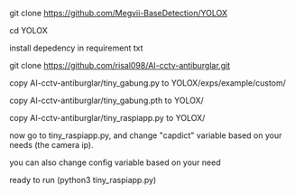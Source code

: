 git clone https://github.com/Megvii-BaseDetection/YOLOX

cd  YOLOX

install depedency in requirement txt



git clone https://github.com/risal098/AI-cctv-antiburglar.git

copy AI-cctv-antiburglar/tiny_gabung.py to YOLOX/exps/example/custom/

copy AI-cctv-antiburglar/tiny_gabung.pth to YOLOX/

copy AI-cctv-antiburglar/tiny_raspiapp.py to YOLOX/


now go to tiny_raspiapp.py, and change "capdict" variable based on your needs (the camera ip).

you can also change config variable based on your need

ready to run (python3 tiny_raspiapp.py)

